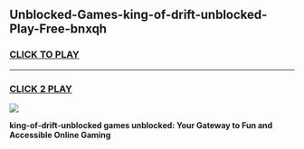 
## Unblocked-Games-king-of-drift-unblocked-Play-Free-bnxqh
<h3>
<a href="https://premium76.site?title=king-of-drift-unblocked&ref=12A">CLICK TO PLAY</a></h3>
<hr>

<h3>
<a href="https://premium76.site?title=king-of-drift-unblocked&ref=12A">CLICK 2 PLAY</a>
  
</h3>

<a href="https://premium76.site?title=king-of-drift-unblocked&ref=12A"><img src="https://clearcache.store/games.png"></a>


**king-of-drift-unblocked games unblocked: Your Gateway to Fun and Accessible Online Gaming**
